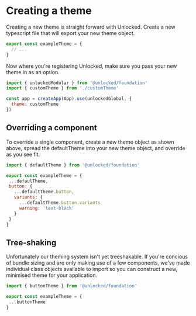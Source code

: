 # Creating a theme

Creating a new theme is straight forward with Unlocked. Create a new typescript file that will export your new theme object. 

```js
export const exampleTheme = { 
  // ...
}
```

Now where you're registering Unlocked, make sure you pass your new theme in as an option.

```js
import { unlockedModular } from '@unlocked/foundation'
import { customTheme } from './customTheme'

const app = createApp(App).use(unlockedGlobal, { 
  theme: customTheme
})
```

## Overriding a component

To override a single component, create a new theme object as shown above, spread the defaultTheme into your new theme object, and override as you see fit.

```js
import { defaultTheme } from '@unlocked/foundation'

export const exampleTheme = { 
 ...defaulTheme,
 button: { 
   ...defaultTheme.button,
   variants: {
     ...defaultTheme.button.variants
     warning: 'text-black'
   }
 }
}
```

## Tree-shaking
Unfortunately our theming system isn't yet treeshakable. If you're concious of bundle sizing and are only making use of a few components, we've made individual class objects available to import so you can construct a new, minimised theme for your application.


```js
import { buttonTheme } from '@unlocked/foundation'

export const exampleTheme = { 
 ...buttonTheme
}
```